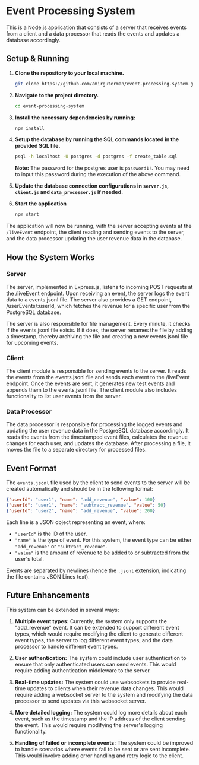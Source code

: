 # Event Processing System

This is a Node.js application that consists of a server that receives events from a client and a data processor that reads the events and updates a database accordingly.

## Setup & Running

1. **Clone the repository to your local machine.**

    ```sh
    git clone https://github.com/amirguterman/event-processing-system.git
    ```

2. **Navigate to the project directory.**

    ```sh
    cd event-processing-system
    ```

3. **Install the necessary dependencies by running:**

    ```sh
    npm install
    ```

4. **Setup the database by running the SQL commands located in the provided SQL file.** 

    ```sh
    psql -h localhost -U postgres -d postgres -f create_table.sql
    ```

   **Note:** The password for the postgres user is `password1!`. You may need to input this password during the execution of the above command.

5. **Update the database connection configurations in `server.js`, `client.js` and `data_processor.js` if needed.**

6. **Start the application**

    ```sh
    npm start
    ```

The application will now be running, with the server accepting events at the `/liveEvent` endpoint, the client reading and sending events to the server, and the data processor updating the user revenue data in the database.

## How the System Works

### Server
The server, implemented in Express.js, listens to incoming POST requests at the /liveEvent endpoint. Upon receiving an event, the server logs the event data to a events.jsonl file. The server also provides a GET endpoint, /userEvents/:userId, which fetches the revenue for a specific user from the PostgreSQL database.

The server is also responsible for file management. Every minute, it checks if the events.jsonl file exists. If it does, the server renames the file by adding a timestamp, thereby archiving the file and creating a new events.jsonl file for upcoming events.

### Client
The client module is responsible for sending events to the server. It reads the events from the events.jsonl file and sends each event to the /liveEvent endpoint. Once the events are sent, it generates new test events and appends them to the events.jsonl file. The client module also includes functionality to list user events from the server.

### Data Processor
The data processor is responsible for processing the logged events and updating the user revenue data in the PostgreSQL database accordingly. It reads the events from the timestamped event files, calculates the revenue changes for each user, and updates the database. After processing a file, it moves the file to a separate directory for processed files.

## Event Format

The `events.jsonl` file used by the client to send events to the server will be created automatically and should be in the following format:

```json
{"userId": "user1", "name": "add_revenue", "value": 100}
{"userId": "user1", "name": "subtract_revenue", "value": 50}
{"userId": "user2", "name": "add_revenue", "value": 200}
```

Each line is a JSON object representing an event, where:

- `"userId"` is the ID of the user.
- `"name"` is the type of event. For this system, the event type can be either `"add_revenue"` or `"subtract_revenue"`.
- `"value"` is the amount of revenue to be added to or subtracted from the user's total.

Events are separated by newlines (hence the `.jsonl` extension, indicating the file contains JSON Lines text).

## Future Enhancements

This system can be extended in several ways:

1. **Multiple event types:** Currently, the system only supports the "add_revenue" event. It can be extended to support different event types, which would require modifying the client to generate different event types, the server to log different event types, and the data processor to handle different event types.

2. **User authentication:** The system could include user authentication to ensure that only authenticated users can send events. This would require adding authentication middleware to the server.

3. **Real-time updates:** The system could use websockets to provide real-time updates to clients when their revenue data changes. This would require adding a websocket server to the system and modifying the data processor to send updates via this websocket server.

4. **More detailed logging:** The system could log more details about each event, such as the timestamp and the IP address of the client sending the event. This would require modifying the server's logging functionality.

5. **Handling of failed or incomplete events:** The system could be improved to handle scenarios where events fail to be sent or are sent incomplete. This would involve adding error handling and retry logic to the client.
